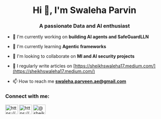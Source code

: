 <h1 align="center">Hi 👋, I'm Swaleha Parvin</h1>
<h3 align="center">A passionate Data and AI enthusiast</h3>

- 🔭 I'm currently working on **building AI agents and SafeGuardLLN**

- 🌱 I'm currently learning **Agentic frameworks**

- 👯 I'm looking to collaborate on **Ml and AI security projects**

- 📝 I regularly write articles on [https://sheikhswaleha17.medium.com/](https://sheikhswaleha17.medium.com/)

- 📫 How to reach me **swaleha.parveen.ae@gmail.com**

<h3 align="left">Connect with me:</h3>
<p align="left">
<a href="https://linkedin.com/in/https://www.linkedin.com/in/swaleha/" target="blank"><img align="center" src="https://raw.githubusercontent.com/rahuldkjain/github-profile-readme-generator/master/src/images/icons/Social/linked-in-alt.svg" alt="https://www.linkedin.com/in/swaleha/" height="30" width="40" /></a>
<a href="https://kaggle.com/https://www.kaggle.com/swalehaparvin" target="blank"><img align="center" src="https://raw.githubusercontent.com/rahuldkjain/github-profile-readme-generator/master/src/images/icons/Social/kaggle.svg" alt="https://www.kaggle.com/swalehaparvin" height="30" width="40" /></a>
<a href="https://medium.com/@sheikhswaleha17" target="blank"><img align="center" src="https://raw.githubusercontent.com/rahuldkjain/github-profile-readme-generator/master/src/images/icons/Social/medium.svg" alt="@sheikhswaleha17" height="30" width="40" /></a>
</p>
